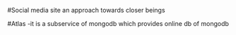 #Social media site
an approach towards closer beings

#Atlas
-it is a subservice of mongodb which provides online db of mongodb